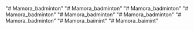 "# Mamora_badminton" 
"# Mamora_badminton" 
"# Mamora_badminton" 
"# Mamora_badminton" 
"# Mamora_badminton" 
"# Mamora_badminton" 
"# Mamora_badminton" 
"# Mamora_baimint" 
"# Mamora_baimint" 
